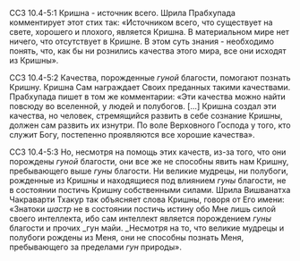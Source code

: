 ССЗ 10.4-5:1	Кришна - источник всего. Шрила Прабхупада комментирует этот стих так: «Источником всего, что существует на свете, хорошего и плохого, является Кришна. В материальном мире нет ничего, что отсутствует в Кришне. В этом суть знания - необходимо понять, что, как бы ни рознились качества этого мира, все они исходят из Кришны».

ССЗ 10.4-5:2	Качества, порожденные _гуной_ благости, помогают познать Кришну. Кришна Сам награждает Своих преданных такими качествами. Прабхупада пишет в том же комментарии: «Эти качества можно найти повсюду во вселенной, у людей и полубогов. [...] Кришна создал эти качества, но человек, стремящийся развить в себе сознание Кришны, должен сам развить их изнутри. По воле Верховного Господа у того, кто служит Богу, постепенно проявляются все хорошие качества».

ССЗ 10.4-5:3	Но, несмотря на помощь этих качеств, из-за того, что они порождены _гуной_ благости, они все же не способны явить нам Кришну, пребывающего выше _гуны_ благости. Ни великие мудрецы, ни полубоги, рожденные из Кришны и находящиеся под влиянием _гуны_ благости, не в состоянии постичь Кришну собственными силами. Шрила Вишванатха Чакраварти Тхакур так объясняет слова Кришны, говоря от Его имени: «Знатоки _шастр_ не в состоянии постичь истину обо Мне лишь силой своего интеллекта, ибо сам интеллект является порождением _гуны_ благости и прочих _гун майи. _Несмотря на то, что великие мудрецы и полубоги рождены из Меня, они не способны познать Меня, пребывающего за пределами _гун_ природы».